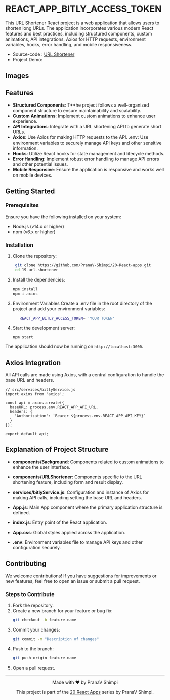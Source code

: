 # REACT_APP_BITLY_ACCESS_TOKEN

This URL Shortener React project is a web application that allows users to shorten long URLs. The application incorporates various modern React features and best practices, including structured components, custom animations, API integrations, Axios for HTTP requests, environment variables, hooks, error handling, and mobile responsiveness.

- Source-code : [URL Shortener](https://github.com/PranaV-Shimpi/20-React-apps/blob/main/19-url-shortner/README.md)
- Project Demo: []()

## Images

## Features

- **Structured Components**: T\*\*he project follows a well-organized component structure to ensure maintainability and scalability.
- **Custom Animations**: Implement custom animations to enhance user experience.
- **API Integrations**: Integrate with a URL shortening API to generate short URLs.
- **Axios**: Use Axios for making HTTP requests to the API.
  .env: Use environment variables to securely manage API keys and other sensitive information.
- **Hooks**: Utilize React hooks for state management and lifecycle methods.
- **Error Handling**: Implement robust error handling to manage API errors and other potential issues.
- **Mobile Responsive**: Ensure the application is responsive and works well on mobile devices.

## Getting Started

### Prerequisites

Ensure you have the following installed on your system:

- Node.js (v14.x or higher)
- npm (v6.x or higher)

### Installation

1. Clone the repository:

   ```bash
    git clone https://github.com/PranaV-Shimpi/20-React-apps.git
    cd 19-url-shortener
   ```

2. Install the dependencies:

   ```bash
   npm install
   npm i axios
   ```

3. Environment Variables
   Create a .env file in the root directory of the project and add your environment variables:

   ```bash
      REACT_APP_BITLY_ACCESS_TOKEN= 'YOUR TOKEN'
   ```

4. Start the development server:
   ```bash
   npm start
   ```

The application should now be running on `http://localhost:3000`.

## Axios Integration

All API calls are made using Axios, with a central configuration to handle the base URL and headers.

```
// src/services/bitlyService.js
import axios from 'axios';

const api = axios.create({
  baseURL: process.env.REACT_APP_API_URL,
  headers: {
    'Authorization': `Bearer ${process.env.REACT_APP_API_KEY}`
  }
});

export default api;
```

## Explanation of Project Structure

- **components/Background**: Components related to custom animations to enhance the user interface.

* **components/URLShortener**: Components specific to the URL shortening feature, including form and result display.

- **services/bitlyService.js**: Configuration and instance of Axios for making API calls, including setting the base URL and headers.

* **App.js**: Main App component where the primary application structure is defined.

* **index.js**: Entry point of the React application.
* **App.css**: Global styles applied across the application.

* **.env**: Environment variables file to manage API keys and other configuration securely.

## Contributing

We welcome contributions! If you have suggestions for improvements or new features, feel free to open an issue or submit a pull request.

### Steps to Contribute

1. Fork the repository.
2. Create a new branch for your feature or bug fix:
   ```bash
   git checkout -b feature-name
   ```
3. Commit your changes:
   ```bash
   git commit -m "Description of changes"
   ```
4. Push to the branch:
   ```bash
   git push origin feature-name
   ```
5. Open a pull request.

---

<p align="center">
 Made with ❤️ by  PranaV Shimpi
</p>

<p align="center" >This project is part of the <a href="https://github.com/PranaV-Shimpi/20-React-apps" target="_blank">20 React Apps</a> series by PranaV Shimpi.</p>
